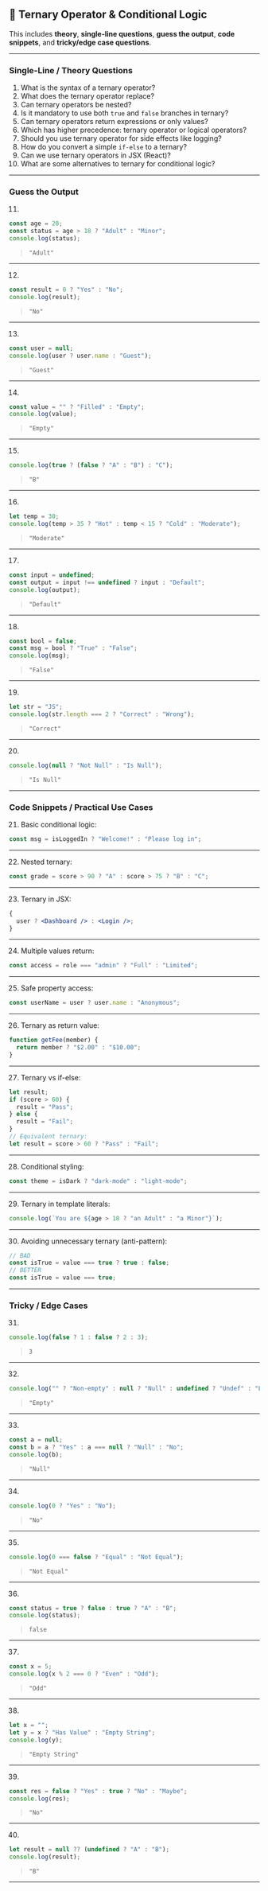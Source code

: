 ## 🔹 **Ternary Operator & Conditional Logic**

This includes **theory**, **single-line questions**, **guess the output**, **code snippets**, and **tricky/edge case questions**.

---

### **Single-Line / Theory Questions**

1. What is the syntax of a ternary operator?
2. What does the ternary operator replace?
3. Can ternary operators be nested?
4. Is it mandatory to use both `true` and `false` branches in ternary?
5. Can ternary operators return expressions or only values?
6. Which has higher precedence: ternary operator or logical operators?
7. Should you use ternary operator for side effects like logging?
8. How do you convert a simple `if-else` to a ternary?
9. Can we use ternary operators in JSX (React)?
10. What are some alternatives to ternary for conditional logic?

---

### **Guess the Output**

11.

```js
const age = 20;
const status = age > 18 ? "Adult" : "Minor";
console.log(status);
```

> `"Adult"`

---

12.

```js
const result = 0 ? "Yes" : "No";
console.log(result);
```

> `"No"`

---

13.

```js
const user = null;
console.log(user ? user.name : "Guest");
```

> `"Guest"`

---

14.

```js
const value = "" ? "Filled" : "Empty";
console.log(value);
```

> `"Empty"`

---

15.

```js
console.log(true ? (false ? "A" : "B") : "C");
```

> `"B"`

---

16.

```js
let temp = 30;
console.log(temp > 35 ? "Hot" : temp < 15 ? "Cold" : "Moderate");
```

> `"Moderate"`

---

17.

```js
const input = undefined;
const output = input !== undefined ? input : "Default";
console.log(output);
```

> `"Default"`

---

18.

```js
const bool = false;
const msg = bool ? "True" : "False";
console.log(msg);
```

> `"False"`

---

19.

```js
let str = "JS";
console.log(str.length === 2 ? "Correct" : "Wrong");
```

> `"Correct"`

---

20.

```js
console.log(null ? "Not Null" : "Is Null");
```

> `"Is Null"`

---

### **Code Snippets / Practical Use Cases**

21. Basic conditional logic:

```js
const msg = isLoggedIn ? "Welcome!" : "Please log in";
```

---

22. Nested ternary:

```js
const grade = score > 90 ? "A" : score > 75 ? "B" : "C";
```

---

23. Ternary in JSX:

```jsx
{
  user ? <Dashboard /> : <Login />;
}
```

---

24. Multiple values return:

```js
const access = role === "admin" ? "Full" : "Limited";
```

---

25. Safe property access:

```js
const userName = user ? user.name : "Anonymous";
```

---

26. Ternary as return value:

```js
function getFee(member) {
  return member ? "$2.00" : "$10.00";
}
```

---

27. Ternary vs if-else:

```js
let result;
if (score > 60) {
  result = "Pass";
} else {
  result = "Fail";
}
// Equivalent ternary:
let result = score > 60 ? "Pass" : "Fail";
```

---

28. Conditional styling:

```js
const theme = isDark ? "dark-mode" : "light-mode";
```

---

29. Ternary in template literals:

```js
console.log(`You are ${age > 18 ? "an Adult" : "a Minor"}`);
```

---

30. Avoiding unnecessary ternary (anti-pattern):

```js
// BAD
const isTrue = value === true ? true : false;
// BETTER
const isTrue = value === true;
```

---

### **Tricky / Edge Cases**

31.

```js
console.log(false ? 1 : false ? 2 : 3);
```

> `3`

---

32.

```js
console.log("" ? "Non-empty" : null ? "Null" : undefined ? "Undef" : "Empty");
```

> `"Empty"`

---

33.

```js
const a = null;
const b = a ? "Yes" : a === null ? "Null" : "No";
console.log(b);
```

> `"Null"`

---

34.

```js
console.log(0 ? "Yes" : "No");
```

> `"No"`

---

35.

```js
console.log(0 === false ? "Equal" : "Not Equal");
```

> `"Not Equal"`

---

36.

```js
const status = true ? false : true ? "A" : "B";
console.log(status);
```

> `false`

---

37.

```js
const x = 5;
console.log(x % 2 === 0 ? "Even" : "Odd");
```

> `"Odd"`

---

38.

```js
let x = "";
let y = x ? "Has Value" : "Empty String";
console.log(y);
```

> `"Empty String"`

---

39.

```js
const res = false ? "Yes" : true ? "No" : "Maybe";
console.log(res);
```

> `"No"`

---

40.

```js
let result = null ?? (undefined ? "A" : "B");
console.log(result);
```

> `"B"`

---
